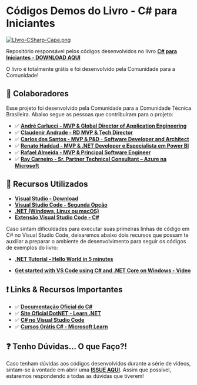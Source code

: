 # Códigos Demos do Livro - C# para Iniciantes

[![LIvro-CSharp-Capa.png](https://i.postimg.cc/pT32krK8/LIvro-CSharp-Capa.png)](https://postimg.cc/Fdg5H9Ws)

Repositório responsável pelos códigos desenvolvidos no livro **[C# para Iniciantes - DOWNLOAD AQUI](https://livrocsharp.com.br/)**

O livro é totalmente grátis e foi desenvolvido pela Comunidade para a Comunidade!

## 🏃 Colaboradores

Esse projeto foi desenvolvido pela Comunidade para a Comunidade Técnica Brasileira. Abaixo segue as pessoas que contribuíram para o projeto: 

* ✅ **[André Carlucci - MVP & Global Director of Application Engineering](https://www.linkedin.com/in/andrecarlucci/)**
* ✅ **[Claudenir Andrade - RD MVP & Tech Director](https://www.linkedin.com/in/claudenirandrade/)**
* ✅ **[Carlos dos Santos - MVP & P&D - Software Developer and Architect](https://www.linkedin.com/in/cdssoftware/)**
* ✅ **[Renato Haddad - MVP & .NET Developer e Especialista em Power BI](https://www.linkedin.com/in/renatohaddad/)**
* ✅ **[Rafael Almeida - MVP & Principal Software Engineer](https://www.linkedin.com/in/ralmsdeveloper/)**
* ✅ **[Ray Carneiro - Sr. Partner Technical Consultant – Azure na Microsoft](https://www.linkedin.com/in/raycarneiro/)**

## 🚀 Recursos Utilizados

- **[Visual Studio - Download](https://visualstudio.microsoft.com/downloads/?WT.mc_id=javascript-44697-gllemos)**
- **[Visual Studio Code - Segunda Opção](https://code.visualstudio.com/?WT.mc_id=javascript-44697-gllemos)**
- **[.NET (Windows, Linux ou macOS)](https://dotnet.microsoft.com/download?WT.mc_id=javascript-44697-gllemos)**
- **[Extensão Visual Studio Code - C#](https://marketplace.visualstudio.com/items?itemName=ms-dotnettools.csharp&WT.mc_id=javascript-44697-gllemos)**

Caso sintam dificuldades para executar suas primeiras linhas de código em C# no Visual Studio Code, deixaremos abaixo dois recursos que possam te auxiliar a preparar o ambiente de desenvolvimento para seguir os códigos de exemplos do livro:

* **[.NET Tutorial - Hello World in 5 minutes](https://dotnet.microsoft.com/learn/dotnet/hello-world-tutorial/intro?WT.mc_id=javascript-44697-gllemos)**

* **[Get started with VS Code using C# and .NET Core on Windows - Video](https://channel9.msdn.com/Blogs/dotnet/Get-started-VSCode-Csharp-NET-Core-Windowshttps://dotnet.microsoft.com/learn/dotnet/hello-world-tutorial/intro?WT.mc_id=javascript-44697-gllemos)**

## ❗️ Links & Recursos Importantes

- ✅ **[Documentação Oficial do C#](https://docs.microsoft.com/dotnet/csharp/?WT.mc_id=javascript-44697-gllemos)**
- ✅ **[Site Oficial DotNET - Learn .NET](https://dotnet.microsoft.com/learn?WT.mc_id=javascript-44697-gllemos)**
- ✅ **[C# no Visual Studio Code](https://code.visualstudio.com/docs/languages/typescript?WT.mc_id=javascript-14034-gllemos)**
- ✅ **[Cursos Grátis C# - Microsoft Learn](https://docs.microsoft.com/learn/browse/?products=dotnet&WT.mc_id=javascript-44697-gllemos)**

## ❓ Tenho Dúvidas... O que Faço?!

Caso tenham dúvidas aos códigos desenvolvidos durante a série de vídeos, sintam-se à vontade em abrir uma **[ISSUE AQUI](https://github.com/mvpsbr/livrocsharp/issues)**. Assim que possível, estaremos respondendo a todas as dúvidas que tiverem!
